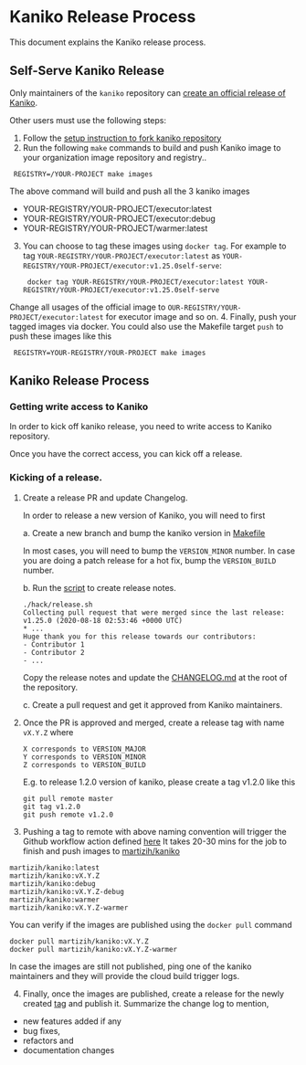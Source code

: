 # Kaniko Release Process

This document explains the Kaniko release process.

## Self-Serve Kaniko Release

Only maintainers of the `kaniko` repository can [create an official release of Kaniko](#official-release).

Other users must use the following steps:

1. Follow the [setup instruction to fork kaniko repository](https://github.com/mzihlmann/kaniko/blob/master/DEVELOPMENT.md#getting-started)
2. Run the following `make` commands to build and push Kaniko image to your organization image repository and registry..
  ```shell
   REGISTRY=/YOUR-PROJECT make images
   ```
  The above command will build and push all the 3 kaniko images
  * YOUR-REGISTRY/YOUR-PROJECT/executor:latest
  * YOUR-REGISTRY/YOUR-PROJECT/executor:debug
  * YOUR-REGISTRY/YOUR-PROJECT/warmer:latest

3. You can choose to tag these images using `docker tag`. For example to tag
   `YOUR-REGISTRY/YOUR-PROJECT/executor:latest` as
   `YOUR-REGISTRY/YOUR-PROJECT/executor:v1.25.0self-serve`:

   ```shell
    docker tag YOUR-REGISTRY/YOUR-PROJECT/executor:latest YOUR-REGISTRY/YOUR-PROJECT/executor:v1.25.0self-serve
   ```
   
Change all usages of the official image to `OUR-REGISTRY/YOUR-PROJECT/executor:latest` for executor image and so on.
4. Finally, push your tagged images via docker. You could also use the Makefile target `push` to push these images like this
  ```shell
   REGISTRY=YOUR-REGISTRY/YOUR-PROJECT make images
  ```

<a id="official-release"></a>

## Kaniko Release Process

### Getting write access to Kaniko

In order to kick off kaniko release, you need to write access to Kaniko repository.

Once you have the correct access, you can kick off a release.


### Kicking of a release.

1. Create a release PR and update Changelog.

    In order to release a new version of Kaniko, you will need to first

    a. Create a new branch and bump the kaniko version in [Makefile](https://github.com/mzihlmann/kaniko/blob/master/Makefile#L16)


    In most cases, you will need to bump the `VERSION_MINOR` number.
    In case you are doing a patch release for a hot fix, bump the `VERSION_BUILD` number.

    b. Run the [script](https://github.com/mzihlmann/kaniko/blob/master/hack/release.sh) to create release notes.
    ```
    ./hack/release.sh
    Collecting pull request that were merged since the last release: v1.25.0 (2020-08-18 02:53:46 +0000 UTC)
    * ...
    Huge thank you for this release towards our contributors: 
    - Contributor 1
    - Contributor 2
    - ...
    ```
    Copy the release notes and update the [CHANGELOG.md](https://github.com/mzihlmann/kaniko/blob/master/CHANGELOG.md) at the root of the repository.

    c. Create a pull request and get it approved from Kaniko maintainers.

2. Once the PR is approved and merged, create a release tag with name `vX.Y.Z` where
    ```
    X corresponds to VERSION_MAJOR
    Y corresponds to VERSION_MINOR
    Z corresponds to VERSION_BUILD
    ```
    E.g. to release 1.2.0 version of kaniko, please create a tag v1.2.0 like this
    ```
    git pull remote master
    git tag v1.2.0
    git push remote v1.2.0
    ```
3.  Pushing a tag to remote with above naming convention will trigger the Github workflow action defined [here](https://github.com/mzihlmann/kaniko/blob/main/.github/workflows/images.yaml) It takes 20-30 mins for the job to finish and push images to [martizih/kaniko](https://hub.docker.com/r/martizih/kaniko)

```
martizih/kaniko:latest
martizih/kaniko:vX.Y.Z
martizih/kaniko:debug
martizih/kaniko:vX.Y.Z-debug
martizih/kaniko:warmer
martizih/kaniko:vX.Y.Z-warmer
```

You can verify if the images are published using the `docker pull` command
```
docker pull martizih/kaniko:vX.Y.Z
docker pull martizih/kaniko:vX.Y.Z-warmer
```
In case the images are still not published, ping one of the kaniko maintainers and they will provide the cloud build trigger logs.

4. Finally, once the images are published, create a release for the newly created [tag](https://github.com/mzihlmann/kaniko/tags) and publish it. 
Summarize the change log to mention, 
- new features added if any
- bug fixes, 
- refactors and 
- documentation changes
